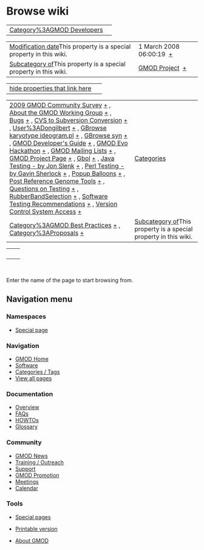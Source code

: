 



<span id="top"></span>




# <span dir="auto">Browse wiki</span>






|  |  |
|----|----|
| [Category%3AGMOD Developers](/wiki/Category%3AGMOD_Developers "Category%3AGMOD Developers") |  |

|  |  |
|----|----|
| <span class="smw-highlighter" data-type="1" state="inline" data-title="Property"><span class="smwbuiltin">[Modification date](/wiki/Property:Modification_date "Property:Modification date")</span><span class="smwttcontent">This property is a special property in this wiki.</span></span> | <span class="smwb-value">1 March 2008 06:00:19  <span class="smwsearch">[+](/wiki/Special%3ASearchByProperty/Modification-20date/1-20March-202008-2006:00:19 "Special%3ASearchByProperty/Modification-20date/1-20March-202008-2006:00:19")</span></span> |
| <span class="smw-highlighter" data-type="1" state="inline" data-title="Property"><span class="smwbuiltin">[Subcategory of](/wiki/Property:Subcategory_of "Property:Subcategory of")</span><span class="smwttcontent">This property is a special property in this wiki.</span></span> | <span class="smwb-value">[GMOD Project](/wiki/Category%3AGMOD_Project "Category%3AGMOD Project")  <span class="smwsearch">[+](/wiki/Special%3ASearchByProperty/Subcategory-20of/GMOD-20Project "Special%3ASearchByProperty/Subcategory-20of/GMOD-20Project")</span></span> |

<span id="smw_browse_incoming"></span>

|  |  |
|----|----|
| [hide properties that link here](/mediawiki/index.php?title=Special:Browse&offset=0&dir=out&article=Category%3AGMOD+Developers)  |  |

|  |  |
|----|----|
| <span class="smwb-ivalue">[2009 GMOD Community Survey](/wiki/2009_GMOD_Community_Survey "2009 GMOD Community Survey") <span class="smwbrowse">[+](/wiki/Special%3ABrowse/2009-20GMOD-20Community-20Survey "Special%3ABrowse/2009-20GMOD-20Community-20Survey")</span></span> , <span class="smwb-ivalue">[About the GMOD Working Group](/wiki/About_the_GMOD_Working_Group "About the GMOD Working Group") <span class="smwbrowse">[+](/wiki/Special%3ABrowse/About-20the-20GMOD-20Working-20Group "Special%3ABrowse/About-20the-20GMOD-20Working-20Group")</span></span> , <span class="smwb-ivalue">[Bugs](/wiki/Bugs "Bugs") <span class="smwbrowse">[+](/wiki/Special%3ABrowse/Bugs "Special%3ABrowse/Bugs")</span></span> , <span class="smwb-ivalue">[CVS to Subversion Conversion](/wiki/CVS_to_Subversion_Conversion "CVS to Subversion Conversion") <span class="smwbrowse">[+](/wiki/Special%3ABrowse/CVS-20to-20Subversion-20Conversion "Special%3ABrowse/CVS-20to-20Subversion-20Conversion")</span></span> , <span class="smwb-ivalue">[User%3ADongilbert](/wiki/User%3ADongilbert "User%3ADongilbert") <span class="smwbrowse">[+](/wiki/Special%3ABrowse/User%3ADongilbert "Special%3ABrowse/User%3ADongilbert")</span></span> , <span class="smwb-ivalue">[GBrowse karyotype ideogram.pl](/wiki/GBrowse_karyotype_ideogram.pl "GBrowse karyotype ideogram.pl") <span class="smwbrowse">[+](/wiki/Special%3ABrowse/GBrowse-20karyotype-20ideogram.pl "Special%3ABrowse/GBrowse-20karyotype-20ideogram.pl")</span></span> , <span class="smwb-ivalue">[GBrowse syn](/wiki/GBrowse_syn "GBrowse syn") <span class="smwbrowse">[+](/wiki/Special%3ABrowse/GBrowse-20syn "Special%3ABrowse/GBrowse-20syn")</span></span> , <span class="smwb-ivalue">[GMOD Developer's Guide](/wiki/GMOD_Developer%27s_Guide "GMOD Developer's Guide") <span class="smwbrowse">[+](/wiki/Special%3ABrowse/GMOD-20Developer%27s-20Guide "Special%3ABrowse/GMOD-20Developer's-20Guide")</span></span> , <span class="smwb-ivalue">[GMOD Evo Hackathon](/wiki/GMOD_Evo_Hackathon "GMOD Evo Hackathon") <span class="smwbrowse">[+](/wiki/Special%3ABrowse/GMOD-20Evo-20Hackathon "Special%3ABrowse/GMOD-20Evo-20Hackathon")</span></span> , <span class="smwb-ivalue">[GMOD Mailing Lists](/wiki/GMOD_Mailing_Lists "GMOD Mailing Lists") <span class="smwbrowse">[+](/wiki/Special%3ABrowse/GMOD-20Mailing-20Lists "Special%3ABrowse/GMOD-20Mailing-20Lists")</span></span> , <span class="smwb-ivalue">[GMOD Project Page](/wiki/GMOD_Project_Page "GMOD Project Page") <span class="smwbrowse">[+](/wiki/Special%3ABrowse/GMOD-20Project-20Page "Special%3ABrowse/GMOD-20Project-20Page")</span></span> , <span class="smwb-ivalue">[Gbol](/wiki/Gbol "Gbol") <span class="smwbrowse">[+](/wiki/Special%3ABrowse/Gbol "Special%3ABrowse/Gbol")</span></span> , <span class="smwb-ivalue">[Java Testing - by Jon Slenk](/wiki/Java_Testing_-_by_Jon_Slenk "Java Testing - by Jon Slenk") <span class="smwbrowse">[+](/wiki/Special%3ABrowse/Java-20Testing-20-2D-20by-20Jon-20Slenk "Special%3ABrowse/Java-20Testing-20-2D-20by-20Jon-20Slenk")</span></span> , <span class="smwb-ivalue">[Perl Testing - by Gavin Sherlock](/wiki/Perl_Testing_-_by_Gavin_Sherlock "Perl Testing - by Gavin Sherlock") <span class="smwbrowse">[+](/wiki/Special%3ABrowse/Perl-20Testing-20-2D-20by-20Gavin-20Sherlock "Special%3ABrowse/Perl-20Testing-20-2D-20by-20Gavin-20Sherlock")</span></span> , <span class="smwb-ivalue">[Popup Balloons](/wiki/Popup_Balloons "Popup Balloons") <span class="smwbrowse">[+](/wiki/Special%3ABrowse/Popup-20Balloons "Special%3ABrowse/Popup-20Balloons")</span></span> , <span class="smwb-ivalue">[Post Reference Genome Tools](/wiki/Post_Reference_Genome_Tools "Post Reference Genome Tools") <span class="smwbrowse">[+](/wiki/Special%3ABrowse/Post-20Reference-20Genome-20Tools "Special%3ABrowse/Post-20Reference-20Genome-20Tools")</span></span> , <span class="smwb-ivalue">[Questions on Testing](/wiki/Questions_on_Testing "Questions on Testing") <span class="smwbrowse">[+](/wiki/Special%3ABrowse/Questions-20on-20Testing "Special%3ABrowse/Questions-20on-20Testing")</span></span> , <span class="smwb-ivalue">[RubberBandSelection](/wiki/RubberBandSelection "RubberBandSelection") <span class="smwbrowse">[+](/wiki/Special%3ABrowse/RubberBandSelection "Special%3ABrowse/RubberBandSelection")</span></span> , <span class="smwb-ivalue">[Software Testing Recommendations](/wiki/Software_Testing_Recommendations "Software Testing Recommendations") <span class="smwbrowse">[+](/wiki/Special%3ABrowse/Software-20Testing-20Recommendations "Special%3ABrowse/Software-20Testing-20Recommendations")</span></span> , <span class="smwb-ivalue">[Version Control System Access](/wiki/Version_Control_System_Access "Version Control System Access") <span class="smwbrowse">[+](/wiki/Special%3ABrowse/Version-20Control-20System-20Access "Special%3ABrowse/Version-20Control-20System-20Access")</span></span> | [Categories](/wiki/Special%3ACategories "Special%3ACategories") |
| <span class="smwb-ivalue">[Category%3AGMOD Best Practices](/wiki/Category%3AGMOD_Best_Practices "Category%3AGMOD Best Practices") <span class="smwbrowse">[+](/wiki/Special%3ABrowse/Category%3AGMOD-20Best-20Practices "Special%3ABrowse/Category%3AGMOD-20Best-20Practices")</span></span> , <span class="smwb-ivalue">[Category%3AProposals](/wiki/Category%3AProposals "Category%3AProposals") <span class="smwbrowse">[+](/wiki/Special%3ABrowse/Category%3AProposals "Special%3ABrowse/Category%3AProposals")</span></span> | <span class="smw-highlighter" data-type="1" state="inline" data-title="Property"><span class="smwbuiltin">[Subcategory of](/wiki/Property:Subcategory_of "Property:Subcategory of")</span><span class="smwttcontent">This property is a special property in this wiki.</span></span> |

|     |     |
|-----|-----|
|     |     |

 

Enter the name of the page to start browsing from.  








## Navigation menu



### Namespaces

- <span id="ca-nstab-special">[Special
  page](/wiki/Special%3ABrowse/Category%3AGMOD_Developers "This is a special page, you cannot edit the page itself")</span>


### 






### Navigation



- <span id="n-GMOD-Home">[GMOD Home](/wiki/Main_Page)</span>
- <span id="n-Software">[Software](/wiki/GMOD_Components)</span>
- <span id="n-Categories-.2F-Tags">[Categories /
  Tags](/wiki/Categories)</span>
- <span id="n-View-all-pages">[View all
  pages](/wiki/Special:AllPages)</span>




### Documentation



- <span id="n-Overview">[Overview](/wiki/Overview)</span>
- <span id="n-FAQs">[FAQs](/wiki/Category%3AFAQ)</span>
- <span id="n-HOWTOs">[HOWTOs](/wiki/Category%3AHOWTO)</span>
- <span id="n-Glossary">[Glossary](/wiki/Glossary)</span>




### Community



- <span id="n-GMOD-News">[GMOD News](/wiki/GMOD_News)</span>
- <span id="n-Training-.2F-Outreach">[Training /
  Outreach](/wiki/Training_and_Outreach)</span>
- <span id="n-Support">[Support](/wiki/Support)</span>
- <span id="n-GMOD-Promotion">[GMOD
  Promotion](/wiki/GMOD_Promotion)</span>
- <span id="n-Meetings">[Meetings](/wiki/Meetings)</span>
- <span id="n-Calendar">[Calendar](/wiki/Calendar)</span>




### Tools



- <span id="t-specialpages"><a href="/wiki/Special%3ASpecialPages" accesskey="q"
  title="A list of all special pages [q]">Special pages</a></span>
- <span id="t-print"><a
  href="/mediawiki/index.php?title=Special%3ABrowse/Category%3AGMOD_Developers&amp;printable=yes"
  rel="alternate" accesskey="p"
  title="Printable version of this page [p]">Printable version</a></span>





- <span id="footer-places-about">[About
  GMOD](/wiki/GMOD%3AAbout "GMOD%3AAbout")</span>

<!-- -->




